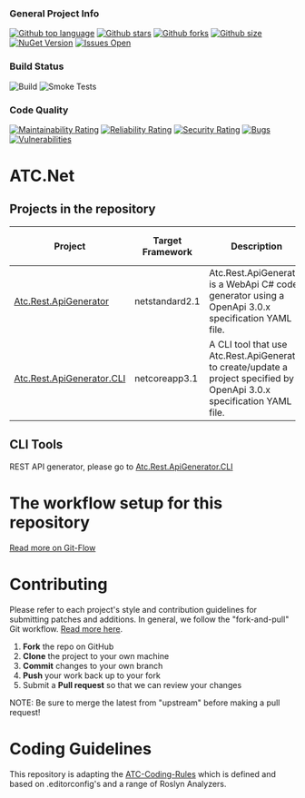 ### General Project Info
[![Github top language](https://img.shields.io/github/languages/top/atc-net/atc-rest-api-generator)](https://github.com/atc-net/atc-rest-api-generator)
[![Github stars](https://img.shields.io/github/stars/atc-net/atc-rest-api-generator?style=flat)](https://github.com/atc-net/atc-rest-api-generator)
[![Github forks](https://img.shields.io/github/forks/atc-net/atc-rest-api-generator?style=flat)](https://github.com/atc-net/atc-rest-api-generator)
[![Github size](https://img.shields.io/github/repo-size/atc-net/atc-rest-api-generator?style=flat)](https://github.com/atc-net/atc-rest-api-generator)
[![NuGet Version](https://img.shields.io/nuget/v/atc-rest-api-generator.svg?style=flat-square)](https://www.nuget.org/profiles/atc-net)
[![Issues Open](https://img.shields.io/github/issues/atc-net/atc-rest-api-generator.svg?style=flat-square&logo=github)](https://github.com/atc-net/atc-rest-api-generator/issues)

### Build Status
![Build](https://github.com/atc-net/atc-rest-api-generator/workflows/Build/badge.svg)
![Smoke Tests](https://github.com/atc-net/atc-rest-api-generator/workflows/Smoke%20Tests/badge.svg)

### Code Quality
[![Maintainability Rating](https://sonarcloud.io/api/project_badges/measure?project=atc-net_atc-rest-api-generator&metric=sqale_rating)](https://sonarcloud.io/dashboard?id=atc-net_atc-rest-api-generator)
[![Reliability Rating](https://sonarcloud.io/api/project_badges/measure?project=atc-net_atc-rest-api-generator&metric=reliability_rating)](https://sonarcloud.io/dashboard?id=atc-net_atc-rest-api-generator)
[![Security Rating](https://sonarcloud.io/api/project_badges/measure?project=atc-net_atc-rest-api-generator&metric=security_rating)](https://sonarcloud.io/dashboard?id=atc-net_atc-rest-api-generator)
[![Bugs](https://sonarcloud.io/api/project_badges/measure?project=atc-net_atc-rest-api-generator&metric=bugs)](https://sonarcloud.io/dashboard?id=atc-net_atc-rest-api-generator)
[![Vulnerabilities](https://sonarcloud.io/api/project_badges/measure?project=atc-net_atc-rest-api-generator&metric=vulnerabilities)](https://sonarcloud.io/dashboard?id=atc-net_atc-rest-api-generator)

# ATC.Net

## Projects in the repository

|Project|Target Framework|Description|Docs|Nuget Download Link|
|---|---|---|---|---|
|[Atc.Rest.ApiGenerator](src/Atc.Rest.ApiGenerator)|netstandard2.1|Atc.Rest.ApiGenerator is a WebApi C# code generator using a OpenApi 3.0.x specification YAML file.|[References](docs/CodeDoc/Atc.Rest.ApiGenerator/Index.md)<br/>[References extended](docs/CodeDoc/Atc.Rest.ApiGenerator/IndexExtended.md)|[![Nuget](https://img.shields.io/nuget/dt/Atc.Rest.ApiGenerator?logo=nuget&style=flat-square)](https://www.nuget.org/packages/Atc.Rest.ApiGenerator)|
|[Atc.Rest.ApiGenerator.CLI](src/Atc.Rest.ApiGenerator.CLI)|netcoreapp3.1|A CLI tool that use Atc.Rest.ApiGenerator to create/update a project specified by a OpenApi 3.0.x specification YAML file.||[![Nuget](https://img.shields.io/nuget/dt/atc-api-gen?logo=nuget&style=flat-square)](https://www.nuget.org/packages/atc-api-gen)|

## CLI Tools

REST API generator, please go to [Atc.Rest.ApiGenerator.CLI](src/Atc.Rest.ApiGenerator.CLI)

# The workflow setup for this repository
[Read more on Git-Flow](docs/GitFlow.md)

# Contributing

Please refer to each project's style and contribution guidelines for submitting patches and additions. In general, we follow the "fork-and-pull" Git workflow. [Read more here](https://gist.github.com/Chaser324/ce0505fbed06b947d962).

 1. **Fork** the repo on GitHub
 2. **Clone** the project to your own machine
 3. **Commit** changes to your own branch
 4. **Push** your work back up to your fork
 5. Submit a **Pull request** so that we can review your changes

NOTE: Be sure to merge the latest from "upstream" before making a pull request!

# Coding Guidelines

This repository is adapting the [ATC-Coding-Rules](https://github.com/atc-net/atc-coding-rules) which is defined and based on .editorconfig's and a range of Roslyn Analyzers.
